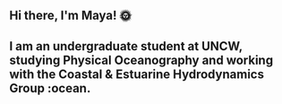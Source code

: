 ## Hi there, I'm Maya! :sun_with_face:

## I am an undergraduate student at UNCW, studying Physical Oceanography and working with the Coastal & Estuarine Hydrodynamics Group :ocean.


<!--
**mayaleighton/mayaleighton** is a ✨ _special_ ✨ repository because its `README.md` (this file) appears on your GitHub profile.

Here are some ideas to get you started:

- 🔭 I’m currently working on ...
- 🌱 I’m currently learning ...
- 👯 I’m looking to collaborate on ...
- 🤔 I’m looking for help with ...
- 💬 Ask me about ...
- 📫 How to reach me: ...
- 😄 Pronouns: ...
- ⚡ Fun fact: ...
-->
